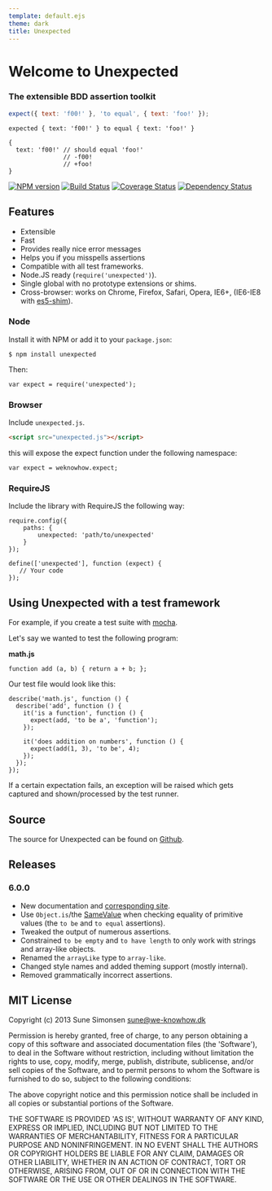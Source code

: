 ```yaml
---
template: default.ejs
theme: dark
title: Unexpected
---
```


# Welcome to Unexpected
### The extensible BDD assertion toolkit

```javascript
expect({ text: 'f00!' }, 'to equal', { text: 'foo!' });
```

```output
expected { text: 'f00!' } to equal { text: 'foo!' }

{
  text: 'f00!' // should equal 'foo!'
               // -f00!
               // +foo!
}
```

[![NPM version](https://badge.fury.io/js/unexpected.svg)](http://badge.fury.io/js/unexpected)
[![Build Status](https://travis-ci.org/unexpectedjs/unexpected.svg?branch=master)](https://travis-ci.org/unexpectedjs/unexpected)
[![Coverage Status](https://coveralls.io/repos/unexpectedjs/unexpected/badge.svg)](https://coveralls.io/r/unexpectedjs/unexpected)
[![Dependency Status](https://david-dm.org/unexpectedjs/unexpected.svg)](https://david-dm.org/unexpectedjs/unexpected)

## Features

- Extensible
- Fast
- Provides really nice error messages
- Helps you if you misspells assertions
- Compatible with all test frameworks.
- Node.JS ready (`require('unexpected')`).
- Single global with no prototype extensions or shims.
- Cross-browser: works on Chrome, Firefox, Safari, Opera, IE6+,
  (IE6-IE8 with [es5-shim](https://github.com/es-shims/es5-shim)).

### Node

Install it with NPM or add it to your `package.json`:

```
$ npm install unexpected
```

Then:

```js#evaluate:false
var expect = require('unexpected');
```

### Browser

Include `unexpected.js`.

```html
<script src="unexpected.js"></script>
```

this will expose the expect function under the following namespace:

```js#evaluate:false
var expect = weknowhow.expect;
```

### RequireJS

Include the library with RequireJS the following way:

```js#evaluate:false
require.config({
    paths: {
        unexpected: 'path/to/unexpected'
    }
});

define(['unexpected'], function (expect) {
   // Your code
});
```

## Using Unexpected with a test framework

For example, if you create a test suite with
[mocha](http://github.com/visionmedia/mocha).

Let's say we wanted to test the following program:

**math.js**

```js#evaluate:false
function add (a, b) { return a + b; };
```

Our test file would look like this:

```js#evaluate:false
describe('math.js', function () {
  describe('add', function () {
    it('is a function', function () {
      expect(add, 'to be a', 'function');
    });

    it('does addition on numbers', function () {
      expect(add(1, 3), 'to be', 4);
    });
  });
});
```

If a certain expectation fails, an exception will be raised which gets captured
and shown/processed by the test runner.

## Source

The source for Unexpected can be found on
[Github](https://github.com/unexpectedjs/unexpected).

## Releases

### 6.0.0

* New documentation and [corresponding site](https://unexpectedjs.github.io/).
* Use `Object.is`/the [SameValue](http://people.mozilla.org/~jorendorff/es6-draft.html#sec-samevalue) when checking equality of primitive values (the `to be` and `to equal` assertions).
* Tweaked the output of numerous assertions.
* Constrained `to be empty` and `to have length` to only work with strings and array-like objects.
* Renamed the `arrayLike` type to `array-like`.
* Changed style names and added theming support (mostly internal).
* Removed grammatically incorrect assertions.

## MIT License

Copyright (c) 2013 Sune Simonsen <sune@we-knowhow.dk>

Permission is hereby granted, free of charge, to any person obtaining
a copy of this software and associated documentation files (the
'Software'), to deal in the Software without restriction, including
without limitation the rights to use, copy, modify, merge, publish,
distribute, sublicense, and/or sell copies of the Software, and to
permit persons to whom the Software is furnished to do so, subject to
the following conditions:

The above copyright notice and this permission notice shall be
included in all copies or substantial portions of the Software.

THE SOFTWARE IS PROVIDED 'AS IS', WITHOUT WARRANTY OF ANY KIND,
EXPRESS OR IMPLIED, INCLUDING BUT NOT LIMITED TO THE WARRANTIES OF
MERCHANTABILITY, FITNESS FOR A PARTICULAR PURPOSE AND
NONINFRINGEMENT. IN NO EVENT SHALL THE AUTHORS OR COPYRIGHT HOLDERS BE
LIABLE FOR ANY CLAIM, DAMAGES OR OTHER LIABILITY, WHETHER IN AN ACTION
OF CONTRACT, TORT OR OTHERWISE, ARISING FROM, OUT OF OR IN CONNECTION
WITH THE SOFTWARE OR THE USE OR OTHER DEALINGS IN THE SOFTWARE.
